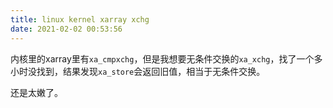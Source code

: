 ```yaml
---
title: linux kernel xarray xchg
date: 2021-02-02 00:53:56
---
```


内核里的xarray里有`xa_cmpxchg`，但是我想要无条件交换的`xa_xchg`，找了一个多小时没找到，结果发现`xa_store`会返回旧值，相当于无条件交换。

还是太嫩了。
